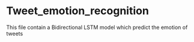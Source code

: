 # Tweet_emotion_recognition

This file contain a Bidirectional LSTM model which predict the emotion of tweets
